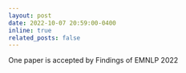 ```yaml
---
layout: post
date: 2022-10-07 20:59:00-0400
inline: true
related_posts: false
---
```


One paper is accepted by Findings of EMNLP 2022
